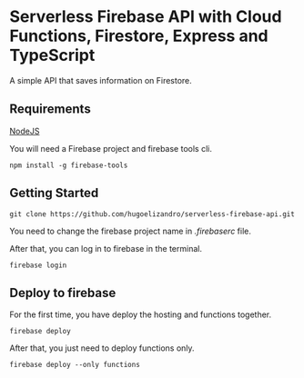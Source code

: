 # Serverless Firebase API with Cloud Functions, Firestore, Express and TypeScript

A simple API that saves information on Firestore. 

## Requirements

[NodeJS](https://nodejs.org/en/)

You will need a Firebase project and firebase tools cli.

```
npm install -g firebase-tools
```

## Getting Started

```
git clone https://github.com/hugoelizandro/serverless-firebase-api.git
```

You need to change the firebase project name in *.firebaserc* file.

After that, you can log in to firebase in the terminal.

```
firebase login
```

## Deploy to firebase

For the first time, you have deploy the hosting and functions together.

```
firebase deploy
```

After that, you just need to deploy functions only.

```
firebase deploy --only functions
```
